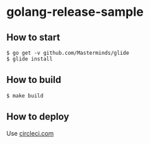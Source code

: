 # golang-release-sample

## How to start

```
$ go get -v github.com/Masterminds/glide
$ glide install
```

## How to build

```
$ make build
```

## How to deploy

Use [circleci.com](https://circleci.com/docs/language-go/#deployment)
